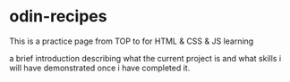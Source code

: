 # odin-recipes
This is a practice page from TOP to for HTML &amp; CSS &amp; JS learning

a brief introduction describing what the current project is and what skills i will have demonstrated once i have completed it.